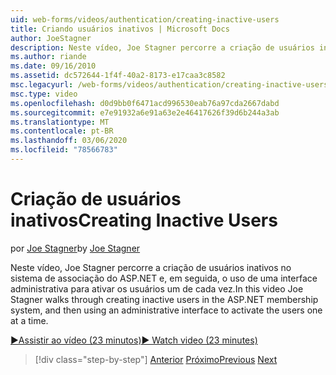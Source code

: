 ```yaml
---
uid: web-forms/videos/authentication/creating-inactive-users
title: Criando usuários inativos | Microsoft Docs
author: JoeStagner
description: Neste vídeo, Joe Stagner percorre a criação de usuários inativos no sistema de associação do ASP.NET e, em seguida, o uso de uma interface de administração para ativar os usuários um...
ms.author: riande
ms.date: 09/16/2010
ms.assetid: dc572644-1f4f-40a2-8173-e17caa3c8582
msc.legacyurl: /web-forms/videos/authentication/creating-inactive-users
msc.type: video
ms.openlocfilehash: d0d9bb0f6471acd996530eab76a97cda2667dabd
ms.sourcegitcommit: e7e91932a6e91a63e2e46417626f39d6b244a3ab
ms.translationtype: MT
ms.contentlocale: pt-BR
ms.lasthandoff: 03/06/2020
ms.locfileid: "78566783"
---
```

# <a name="creating-inactive-users"></a><span data-ttu-id="1f15a-103">Criação de usuários inativos</span><span class="sxs-lookup"><span data-stu-id="1f15a-103">Creating Inactive Users</span></span>

<span data-ttu-id="1f15a-104">por [Joe Stagner](https://github.com/JoeStagner)</span><span class="sxs-lookup"><span data-stu-id="1f15a-104">by [Joe Stagner](https://github.com/JoeStagner)</span></span>

<span data-ttu-id="1f15a-105">Neste vídeo, Joe Stagner percorre a criação de usuários inativos no sistema de associação do ASP.NET e, em seguida, o uso de uma interface administrativa para ativar os usuários um de cada vez.</span><span class="sxs-lookup"><span data-stu-id="1f15a-105">In this video Joe Stagner walks through creating inactive users in the ASP.NET membership system, and then using an administrative interface to activate the users one at a time.</span></span>

[<span data-ttu-id="1f15a-106">&#9654;Assistir ao vídeo (23 minutos)</span><span class="sxs-lookup"><span data-stu-id="1f15a-106">&#9654; Watch video (23 minutes)</span></span>](https://channel9.msdn.com/Blogs/ASP-NET-Site-Videos/creating-inactive-users)

> [!div class="step-by-step"]
> <span data-ttu-id="1f15a-107">[Anterior](simple-web-service-authentication.md)
> [Próximo](sql-injection-defense.md)</span><span class="sxs-lookup"><span data-stu-id="1f15a-107">[Previous](simple-web-service-authentication.md)
[Next](sql-injection-defense.md)</span></span>
